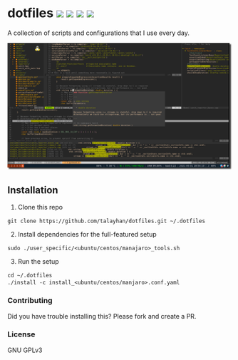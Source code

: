 # dotfiles [![](https://github.com/talayhan/dotfiles/actions/workflows/main.yml/badge.svg)](https://github.com/talayhan/dotfiles/actions) ![](https://img.shields.io/github/license/talayhan/dotfiles) ![](https://img.shields.io/github/stars/talayhan/dotfiles) ![](https://img.shields.io/github/issues/talayhan/dotfiles)

A collection of scripts and configurations that I use every day.

![screenshot](pics/nvim-tmux-ss.png)

Installation
-------

1. Clone this repo
```
git clone https://github.com/talayhan/dotfiles.git ~/.dotfiles
```

2. Install dependencies for the full-featured setup
```
sudo ./user_specific/<ubuntu/centos/manajaro>_tools.sh
```

3. Run the setup
```
cd ~/.dotfiles
./install -c install_<ubuntu/centos/manjaro>.conf.yaml
```

### Contributing
Did you have trouble installing this? Please fork and create a PR.

### License
GNU GPLv3
